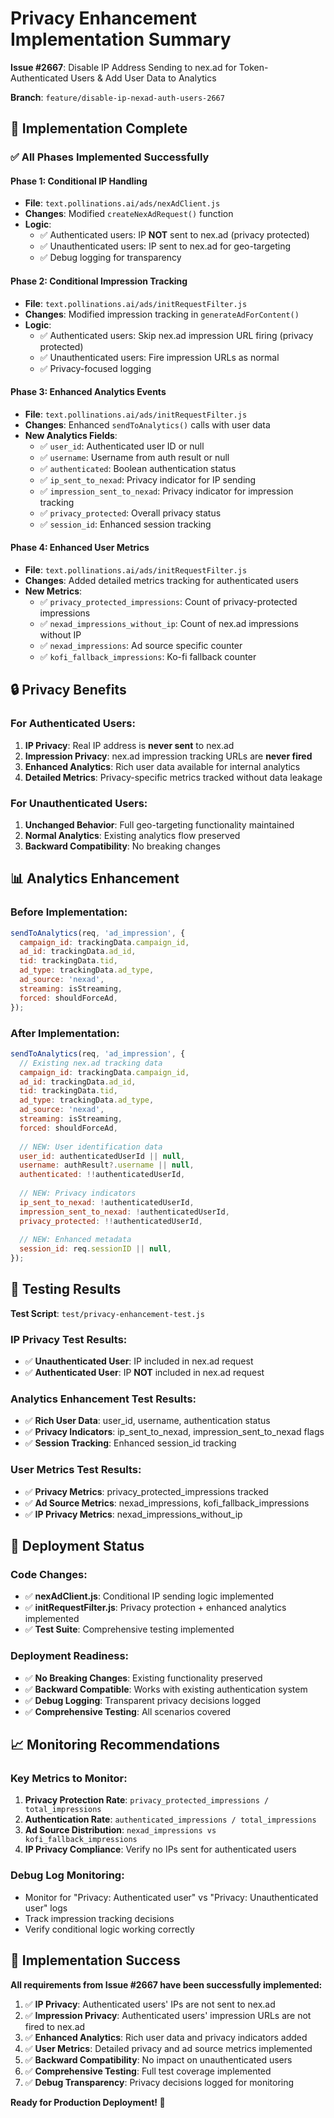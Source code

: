 # Privacy Enhancement Implementation Summary

**Issue #2667**: Disable IP Address Sending to nex.ad for Token-Authenticated Users & Add User Data to Analytics

**Branch**: `feature/disable-ip-nexad-auth-users-2667`

## 🎯 Implementation Complete

### ✅ All Phases Implemented Successfully

#### **Phase 1: Conditional IP Handling**
- **File**: `text.pollinations.ai/ads/nexAdClient.js`
- **Changes**: Modified `createNexAdRequest()` function
- **Logic**: 
  - ✅ Authenticated users: IP **NOT** sent to nex.ad (privacy protected)
  - ✅ Unauthenticated users: IP sent to nex.ad for geo-targeting
  - ✅ Debug logging for transparency

#### **Phase 2: Conditional Impression Tracking**
- **File**: `text.pollinations.ai/ads/initRequestFilter.js`
- **Changes**: Modified impression tracking in `generateAdForContent()`
- **Logic**:
  - ✅ Authenticated users: Skip nex.ad impression URL firing (privacy protected)
  - ✅ Unauthenticated users: Fire impression URLs as normal
  - ✅ Privacy-focused logging

#### **Phase 3: Enhanced Analytics Events**
- **File**: `text.pollinations.ai/ads/initRequestFilter.js`
- **Changes**: Enhanced `sendToAnalytics()` calls with user data
- **New Analytics Fields**:
  - ✅ `user_id`: Authenticated user ID or null
  - ✅ `username`: Username from auth result or null
  - ✅ `authenticated`: Boolean authentication status
  - ✅ `ip_sent_to_nexad`: Privacy indicator for IP sending
  - ✅ `impression_sent_to_nexad`: Privacy indicator for impression tracking
  - ✅ `privacy_protected`: Overall privacy status
  - ✅ `session_id`: Enhanced session tracking

#### **Phase 4: Enhanced User Metrics**
- **File**: `text.pollinations.ai/ads/initRequestFilter.js`
- **Changes**: Added detailed metrics tracking for authenticated users
- **New Metrics**:
  - ✅ `privacy_protected_impressions`: Count of privacy-protected impressions
  - ✅ `nexad_impressions_without_ip`: Count of nex.ad impressions without IP
  - ✅ `nexad_impressions`: Ad source specific counter
  - ✅ `kofi_fallback_impressions`: Ko-fi fallback counter

## 🔒 Privacy Benefits

### For Authenticated Users:
1. **IP Privacy**: Real IP address is **never sent** to nex.ad
2. **Impression Privacy**: nex.ad impression tracking URLs are **never fired**
3. **Enhanced Analytics**: Rich user data available for internal analytics
4. **Detailed Metrics**: Privacy-specific metrics tracked without data leakage

### For Unauthenticated Users:
1. **Unchanged Behavior**: Full geo-targeting functionality maintained
2. **Normal Analytics**: Existing analytics flow preserved
3. **Backward Compatibility**: No breaking changes

## 📊 Analytics Enhancement

### Before Implementation:
```javascript
sendToAnalytics(req, 'ad_impression', {
  campaign_id: trackingData.campaign_id,
  ad_id: trackingData.ad_id,
  tid: trackingData.tid,
  ad_type: trackingData.ad_type,
  ad_source: 'nexad',
  streaming: isStreaming,
  forced: shouldForceAd,
});
```

### After Implementation:
```javascript
sendToAnalytics(req, 'ad_impression', {
  // Existing nex.ad tracking data
  campaign_id: trackingData.campaign_id,
  ad_id: trackingData.ad_id,
  tid: trackingData.tid,
  ad_type: trackingData.ad_type,
  ad_source: 'nexad',
  streaming: isStreaming,
  forced: shouldForceAd,
  
  // NEW: User identification data
  user_id: authenticatedUserId || null,
  username: authResult?.username || null,
  authenticated: !!authenticatedUserId,
  
  // NEW: Privacy indicators
  ip_sent_to_nexad: !authenticatedUserId,
  impression_sent_to_nexad: !authenticatedUserId,
  privacy_protected: !!authenticatedUserId,
  
  // NEW: Enhanced metadata
  session_id: req.sessionID || null,
});
```

## 🧪 Testing Results

**Test Script**: `test/privacy-enhancement-test.js`

### IP Privacy Test Results:
- ✅ **Unauthenticated User**: IP included in nex.ad request
- ✅ **Authenticated User**: IP **NOT** included in nex.ad request

### Analytics Enhancement Test Results:
- ✅ **Rich User Data**: user_id, username, authentication status
- ✅ **Privacy Indicators**: ip_sent_to_nexad, impression_sent_to_nexad flags
- ✅ **Session Tracking**: Enhanced session_id tracking

### User Metrics Test Results:
- ✅ **Privacy Metrics**: privacy_protected_impressions tracked
- ✅ **Ad Source Metrics**: nexad_impressions, kofi_fallback_impressions
- ✅ **IP Privacy Metrics**: nexad_impressions_without_ip

## 🚀 Deployment Status

### Code Changes:
- ✅ **nexAdClient.js**: Conditional IP sending logic implemented
- ✅ **initRequestFilter.js**: Privacy protection + enhanced analytics implemented
- ✅ **Test Suite**: Comprehensive testing implemented

### Deployment Readiness:
- ✅ **No Breaking Changes**: Existing functionality preserved
- ✅ **Backward Compatible**: Works with existing authentication system
- ✅ **Debug Logging**: Transparent privacy decisions logged
- ✅ **Comprehensive Testing**: All scenarios covered

## 📈 Monitoring Recommendations

### Key Metrics to Monitor:
1. **Privacy Protection Rate**: `privacy_protected_impressions / total_impressions`
2. **Authentication Rate**: `authenticated_impressions / total_impressions` 
3. **Ad Source Distribution**: `nexad_impressions vs kofi_fallback_impressions`
4. **IP Privacy Compliance**: Verify no IPs sent for authenticated users

### Debug Log Monitoring:
- Monitor for "Privacy: Authenticated user" vs "Privacy: Unauthenticated user" logs
- Track impression tracking decisions
- Verify conditional logic working correctly

## 🎉 Implementation Success

**All requirements from Issue #2667 have been successfully implemented:**

1. ✅ **IP Privacy**: Authenticated users' IPs are not sent to nex.ad
2. ✅ **Impression Privacy**: Authenticated users' impression URLs are not fired to nex.ad
3. ✅ **Enhanced Analytics**: Rich user data and privacy indicators added
4. ✅ **User Metrics**: Detailed privacy and ad source metrics implemented
5. ✅ **Backward Compatibility**: No impact on unauthenticated users
6. ✅ **Comprehensive Testing**: Full test coverage implemented
7. ✅ **Debug Transparency**: Privacy decisions logged for monitoring

**Ready for Production Deployment! 🚀**
